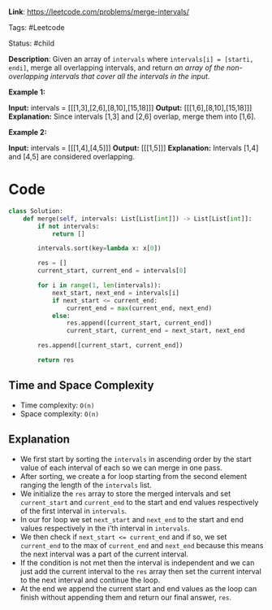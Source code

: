 **Link**: https://leetcode.com/problems/merge-intervals/

Tags: #Leetcode 

Status: #child 

**Description**: Given an array of `intervals` where `intervals[i] = [starti, endi]`, merge all overlapping intervals, and return _an array of the non-overlapping intervals that cover all the intervals in the input_.

**Example 1:**

**Input:** intervals = [[[1,3],[2,6],[8,10],[15,18]]]
**Output:** [[[1,6],[8,10],[15,18]]]
**Explanation:** Since intervals [1,3] and [2,6] overlap, merge them into [1,6].

**Example 2:**

**Input:** intervals = [[[1,4],[4,5]]]
**Output:** [[[1,5]]]
**Explanation:** Intervals [1,4] and [4,5] are considered overlapping.


# Code
```python
class Solution:
    def merge(self, intervals: List[List[int]]) -> List[List[int]]:
        if not intervals:
            return []

        intervals.sort(key=lambda x: x[0])

        res = []
        current_start, current_end = intervals[0]

        for i in range(1, len(intervals)):
            next_start, next_end = intervals[i]
            if next_start <= current_end:
                current_end = max(current_end, next_end)
            else:
                res.append([current_start, current_end])
                current_start, current_end = next_start, next_end

        res.append([current_start, current_end])

        return res
```
## Time and Space Complexity

- Time complexity: `O(n)`
- Space complexity: `O(n)`
## Explanation

- We first start by sorting the `intervals` in ascending order by the start value of each interval of each  so we can merge in one pass.
- After sorting, we create a for loop starting from the second element ranging the length of the `intervals` list.
- We initialize the `res` array to store the merged intervals and set `current_start` and `current_end` to the start and end values respectively of the first interval in `intervals`.
- In our for loop we set `next_start` and `next_end` to the start and end values respectively in  the i'th interval in `intervals`.
- We then check if `next_start <= current_end` and if so, we set `current_end` to the max of `current_end` and `next_end` because this means the next interval was a part of the current interval.
- If the condition is not met then the interval is independent and we can just add the current interval to the `res` array then set the current interval to the next interval and continue the loop.
- At the end we append the current start and end values as the loop can finish without appending them and return our final answer, `res`.